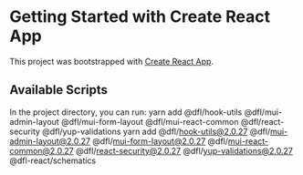 # Getting Started with Create React App

This project was bootstrapped with [Create React App](https://github.com/facebook/create-react-app).



## Available Scripts

In the project directory, you can run:
yarn add @dfl/hook-utils @dfl/mui-admin-layout @dfl/mui-form-layout @dfl/mui-react-common @dfl/react-security @dfl/yup-validations
yarn add @dfl/hook-utils@2.0.27 @dfl/mui-admin-layout@2.0.27 @dfl/mui-form-layout@2.0.27 @dfl/mui-react-common@2.0.27 @dfl/react-security@2.0.27 @dfl/yup-validations@2.0.27 @dfl-react/schematics



